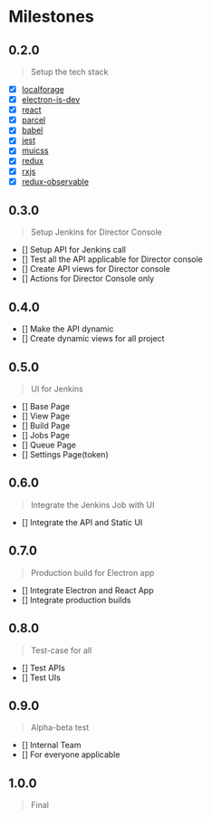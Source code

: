 # Milestones

## 0.2.0
> Setup the tech stack

* [x] [localforage](https://localforage.github.io/localForage)
* [x] [electron-is-dev](https://github.com/sindresorhus/electron-is-dev)
* [x] [react](https://reactjs.org/)
* [x] [parcel](https://parceljs.org/)
* [x] [babel](https://github.com/babel/babel-preset-env)
* [x] [jest](https://facebook.github.io/jest/)
* [x] [muicss](https://www.muicss.com/)
* [x] [redux](https://redux.js.org/)
* [x] [rxjs](http://reactivex.io/rxjs/)
* [x] [redux-observable](https://redux-observable.js.org/)

## 0.3.0
> Setup Jenkins for Director Console
* [] Setup API for Jenkins call
* [] Test all the API applicable for Director console
* [] Create API views for Director console
* [] Actions for Director Console only

## 0.4.0
* [] Make the API dynamic
* [] Create dynamic views for all project

## 0.5.0
> UI for Jenkins
* [] Base Page
* [] View Page
* [] Build Page
* [] Jobs Page
* [] Queue Page
* [] Settings Page(token)

## 0.6.0
> Integrate the Jenkins Job with UI
* [] Integrate the API and Static UI

## 0.7.0
> Production build for Electron app
* [] Integrate Electron and React App
* [] Integrate production builds

## 0.8.0
> Test-case for all
* [] Test APIs
* [] Test UIs

## 0.9.0
> Alpha-beta test
* [] Internal Team
* [] For everyone applicable

## 1.0.0
> Final
